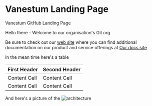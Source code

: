 # Vanestum Landing Page
Vanestum GitHub Landing Page

Hello there - Welcome to our organisation's Git org

Be sure to check out our [web site](https://vanestum.com) where you can find additional documentation on our product and service offerings at [Our docs site](https://prerelease.kwil.com/docs/introduction)

In the mean time here's a table

| First Header  | Second Header |
| ------------- | ------------- |
| Content Cell  | Content Cell  |
| Content Cell  | Content Cell  |

And here's a picture of the ![architecture](https://vanestum.com/wp-content/uploads/2022/09/content_developent-1-e1662490182770-1024x632.jpg)
